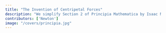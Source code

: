 ```yaml
---
title: "The Invention of Centripetal Forces"
description: "We simplify Section 2 of Principia Mathematica by Isaac Newton"
contributors: ['Newton']
image: "/covers/principia.jpg"
---
```


